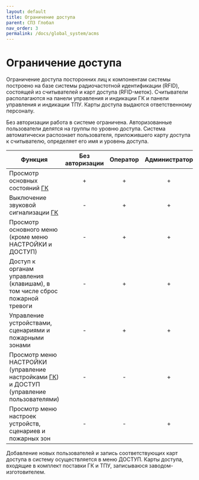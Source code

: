```yaml
---
layout: default
title: Ограничение доступа
parent: СПЗ Глобал
nav_order: 3
permalink: /docs/global_system/acms
---
```


# Ограничение доступа
Ограничение доступа посторонних лиц к компонентам системы построено на базе системы радиочастотной идентификации (RFID), состоящей из считывателей и карт доступа (RFID-меток). Считыватели располагаются на панели управления и индикации ГК и панели управления и индикации ТПУ. Карты доступа выдаются ответственному персоналу.

Без авторизации работа в системе ограничена. Авторизованные пользователи делятся на группы по уровню доступа. Система автоматически распознает пользователя, приложившего карту доступа к считывателю, определяет его имя и уровень доступа.

<table> 
  <thead> 
    <tr> 
      <th style="text-align: center">Функция</th>
      <th style="text-align: center">Без авторизации</th>
      <th style="text-align: center">Оператор</th>
      <th style="text-align: center">Администратор</th>
    </tr>
  </thead> 
  <tbody>
    <tr>
      <td style="text-align: left">Просмотр основных состояний <a href="/gk_manual/docs/gk#гк">ГК</a></td>
      <td style="text-align: center">+</td>
      <td style="text-align: center">+</td>
      <td style="text-align: center">+</td>
    </tr>
    <tr>
      <td style="text-align: left">Выключение звуковой сигнализации <a href="/gk_manual/docs/gk#гк">ГК</a></td>
      <td style="text-align: center">-</td>
      <td style="text-align: center">+</td>
      <td style="text-align: center">+</td>
    </tr>
    <tr>
      <td style="text-align: left">Просмотр основного меню (кроме меню НАСТРОЙКИ и ДОСТУП)</td>
      <td style="text-align: center">-</td>
      <td style="text-align: center">+</td>
      <td style="text-align: center">+</td>
    </tr>
    <tr>
      <td style="text-align: left">Доступ к органам управления (клавишам), в том числе сброс пожарной тревоги</td>
      <td style="text-align: center">-</td>
      <td style="text-align: center">+</td>
      <td style="text-align: center">+</td>
    </tr>
    <tr>
      <td style="text-align: left">Управление устройствами, сценариями и пожарными зонами</td>
      <td style="text-align: center">-</td>
      <td style="text-align: center">+</td>
      <td style="text-align: center">+</td>
    </tr>
    <tr>
      <td style="text-align: left">Просмотр меню НАСТРОЙКИ (управление настройками <a href="/gk_manual/docs/gk#гк">ГК</a>) и ДОСТУП (управление пользователями)</td>
      <td style="text-align: center">-</td>
      <td style="text-align: center">-</td>
      <td style="text-align: center">+</td>
    </tr>
    <tr>
      <td style="text-align: left">Просмотр меню настроек устройств, сценариев и пожарных зон</td>
      <td style="text-align: center">-</td>
      <td style="text-align: center">-</td>
      <td style="text-align: center">+</td>
    </tr>
   </tbody>
</table>

Добавление новых пользователей и запись соответствующих карт доступа в систему осуществляется в меню ДОСТУП. Карты доступа, входящие в комплект поставки ГК и ТПУ, записываюся заводом-изготовителем.
